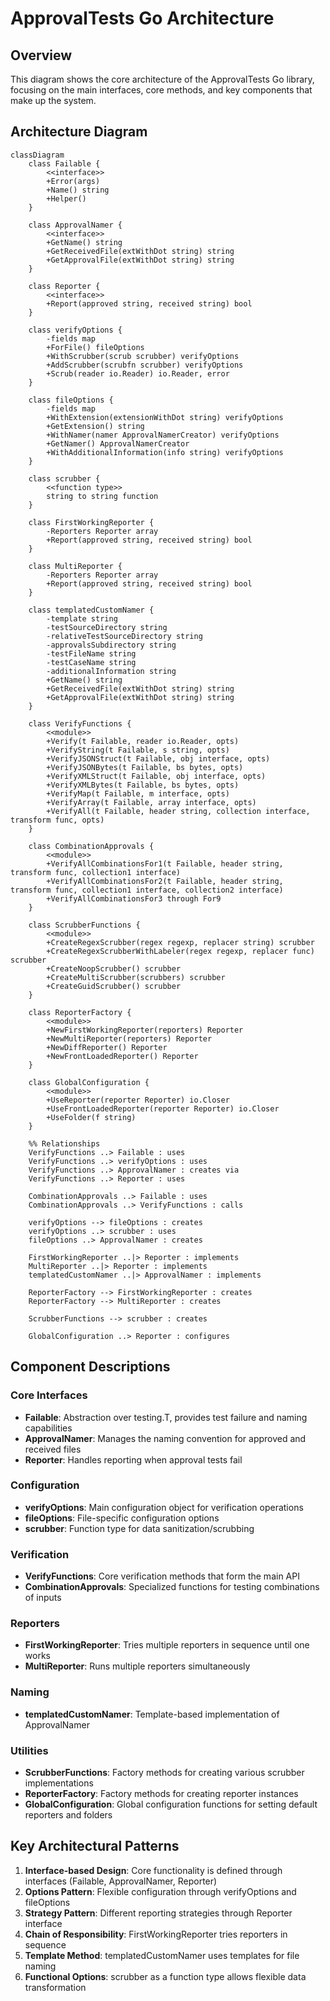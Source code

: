 # ApprovalTests Go Architecture

## Overview

This diagram shows the core architecture of the ApprovalTests Go library, focusing on the main interfaces, core methods, and key components that make up the system.

## Architecture Diagram

```mermaid
classDiagram
    class Failable {
        <<interface>>
        +Error(args)
        +Name() string
        +Helper()
    }

    class ApprovalNamer {
        <<interface>>
        +GetName() string
        +GetReceivedFile(extWithDot string) string
        +GetApprovalFile(extWithDot string) string
    }

    class Reporter {
        <<interface>>
        +Report(approved string, received string) bool
    }

    class verifyOptions {
        -fields map
        +ForFile() fileOptions
        +WithScrubber(scrub scrubber) verifyOptions
        +AddScrubber(scrubfn scrubber) verifyOptions
        +Scrub(reader io.Reader) io.Reader, error
    }

    class fileOptions {
        -fields map
        +WithExtension(extensionWithDot string) verifyOptions
        +GetExtension() string
        +WithNamer(namer ApprovalNamerCreator) verifyOptions
        +GetNamer() ApprovalNamerCreator
        +WithAdditionalInformation(info string) verifyOptions
    }

    class scrubber {
        <<function type>>
        string to string function
    }

    class FirstWorkingReporter {
        -Reporters Reporter array
        +Report(approved string, received string) bool
    }

    class MultiReporter {
        -Reporters Reporter array
        +Report(approved string, received string) bool
    }

    class templatedCustomNamer {
        -template string
        -testSourceDirectory string
        -relativeTestSourceDirectory string
        -approvalsSubdirectory string
        -testFileName string
        -testCaseName string
        -additionalInformation string
        +GetName() string
        +GetReceivedFile(extWithDot string) string
        +GetApprovalFile(extWithDot string) string
    }

    class VerifyFunctions {
        <<module>>
        +Verify(t Failable, reader io.Reader, opts)
        +VerifyString(t Failable, s string, opts)
        +VerifyJSONStruct(t Failable, obj interface, opts)
        +VerifyJSONBytes(t Failable, bs bytes, opts)
        +VerifyXMLStruct(t Failable, obj interface, opts)
        +VerifyXMLBytes(t Failable, bs bytes, opts)
        +VerifyMap(t Failable, m interface, opts)
        +VerifyArray(t Failable, array interface, opts)
        +VerifyAll(t Failable, header string, collection interface, transform func, opts)
    }

    class CombinationApprovals {
        <<module>>
        +VerifyAllCombinationsFor1(t Failable, header string, transform func, collection1 interface)
        +VerifyAllCombinationsFor2(t Failable, header string, transform func, collection1 interface, collection2 interface)
        +VerifyAllCombinationsFor3 through For9
    }

    class ScrubberFunctions {
        <<module>>
        +CreateRegexScrubber(regex regexp, replacer string) scrubber
        +CreateRegexScrubberWithLabeler(regex regexp, replacer func) scrubber
        +CreateNoopScrubber() scrubber
        +CreateMultiScrubber(scrubbers) scrubber
        +CreateGuidScrubber() scrubber
    }

    class ReporterFactory {
        <<module>>
        +NewFirstWorkingReporter(reporters) Reporter
        +NewMultiReporter(reporters) Reporter
        +NewDiffReporter() Reporter
        +NewFrontLoadedReporter() Reporter
    }

    class GlobalConfiguration {
        <<module>>
        +UseReporter(reporter Reporter) io.Closer
        +UseFrontLoadedReporter(reporter Reporter) io.Closer
        +UseFolder(f string)
    }

    %% Relationships
    VerifyFunctions ..> Failable : uses
    VerifyFunctions ..> verifyOptions : uses
    VerifyFunctions ..> ApprovalNamer : creates via
    VerifyFunctions ..> Reporter : uses

    CombinationApprovals ..> Failable : uses
    CombinationApprovals ..> VerifyFunctions : calls

    verifyOptions --> fileOptions : creates
    verifyOptions ..> scrubber : uses
    fileOptions ..> ApprovalNamer : creates

    FirstWorkingReporter ..|> Reporter : implements
    MultiReporter ..|> Reporter : implements
    templatedCustomNamer ..|> ApprovalNamer : implements

    ReporterFactory --> FirstWorkingReporter : creates
    ReporterFactory --> MultiReporter : creates

    ScrubberFunctions --> scrubber : creates

    GlobalConfiguration ..> Reporter : configures
```

## Component Descriptions

### Core Interfaces

- **Failable**: Abstraction over testing.T, provides test failure and naming capabilities
- **ApprovalNamer**: Manages the naming convention for approved and received files
- **Reporter**: Handles reporting when approval tests fail

### Configuration

- **verifyOptions**: Main configuration object for verification operations
- **fileOptions**: File-specific configuration options
- **scrubber**: Function type for data sanitization/scrubbing

### Verification

- **VerifyFunctions**: Core verification methods that form the main API
- **CombinationApprovals**: Specialized functions for testing combinations of inputs

### Reporters

- **FirstWorkingReporter**: Tries multiple reporters in sequence until one works
- **MultiReporter**: Runs multiple reporters simultaneously

### Naming

- **templatedCustomNamer**: Template-based implementation of ApprovalNamer

### Utilities

- **ScrubberFunctions**: Factory methods for creating various scrubber implementations
- **ReporterFactory**: Factory methods for creating reporter instances
- **GlobalConfiguration**: Global configuration functions for setting default reporters and folders

## Key Architectural Patterns

1. **Interface-based Design**: Core functionality is defined through interfaces (Failable, ApprovalNamer, Reporter)
2. **Options Pattern**: Flexible configuration through verifyOptions and fileOptions
3. **Strategy Pattern**: Different reporting strategies through Reporter interface
4. **Chain of Responsibility**: FirstWorkingReporter tries reporters in sequence
5. **Template Method**: templatedCustomNamer uses templates for file naming
6. **Functional Options**: scrubber as a function type allows flexible data transformation
